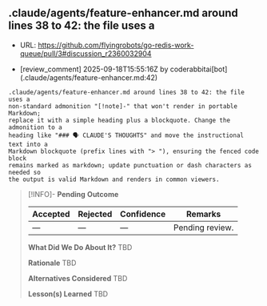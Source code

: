 ## .claude/agents/feature-enhancer.md around lines 38 to 42: the file uses a

- URL: https://github.com/flyingrobots/go-redis-work-queue/pull/3#discussion_r2360032904

- [review_comment] 2025-09-18T15:55:16Z by coderabbitai[bot] (.claude/agents/feature-enhancer.md:42)

```text
.claude/agents/feature-enhancer.md around lines 38 to 42: the file uses a
non-standard admonition "[!note]-" that won't render in portable Markdown;
replace it with a simple heading plus a blockquote. Change the admonition to a
heading like "### 🗣️ CLAUDE'S THOUGHTS" and move the instructional text into a
Markdown blockquote (prefix lines with "> "), ensuring the fenced code block
remains marked as markdown; update punctuation or dash characters as needed so
the output is valid Markdown and renders in common viewers.
```

> [!INFO]- **Pending**
> **Outcome**
> 
> | Accepted | Rejected | Confidence | Remarks |
> |----------|----------|------------|---------|
> | — | — | — | Pending review. |
>
> **What Did We Do About It?**
> TBD
>
> **Rationale**
> TBD
>
> **Alternatives Considered**
> TBD
>
> **Lesson(s) Learned**
> TBD

